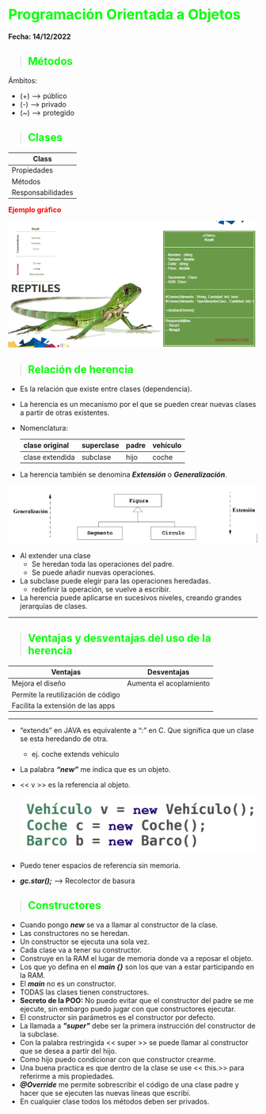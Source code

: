 # **<span style="color:lime">Programación Orientada a Objetos</span>**

**Fecha: 14/12/2022**

> ## **<span style="color:lime">Métodos</span>**

Ámbitos:

+ (+) --> público
+ (-) --> privado
+ (~) --> protegido

> ## **<span style="color:lime">Clases</span>**

|   Class            |
|--------------------|
|Propiedades         |
|   Métodos          |
|  Responsabilidades | 


**<span style="color:red">Ejemplo gráfico</span>**

![Ejemplo de clase](ejemploPOO.png)

> ## **<span style="color:lime">Relación de herencia</span>**

+ Es la relación que existe entre clases (dependencia).
+ La herencia es un mecanismo por el que se pueden crear nuevas clases a partir de otras existentes.
+ Nomenclatura:

  |clase original | superclase | padre | vehículo |
  |---------------|------------|-------|----------|
  |clase extendida| subclase   | hijo  | coche    |

+ La herencia también se denomina ***Extensión*** o ***Generalización***.

![herencia](here.png)

+ Al extender una clase 
  + Se heredan toda las operaciones del padre.
  + Se puede añadir nuevas operaciones.
+ La subclase puede elegir para las operaciones heredadas.
  + redefinir la operación, se vuelve a escribir.
+ La herencia puede aplicarse en sucesivos niveles, creando grandes jerarquías de clases.

---

> ## **<span style="color:lime">Ventajas y desventajas del uso de la herencia</span>**

 | Ventajas                                | Desventajas             |
 |-----------------------------------------|-------------------------|
 |Mejora el diseño                         | Aumenta el acoplamiento |
 |Permite la reutilización de código       |                         |
 |Facilita la extensión de las apps        |                         |

---

+ “extends” en JAVA es equivalente a “:”  en C.   Que significa que un clase se esta heredando de otra. 
   + ej. coche extends vehiculo
+ La palabra ***“new”*** me indica que es un objeto.
+ << v >>  es la referencia al objeto. 

   ![referencia](referencia.png)

+ Puedo tener espacios de referencia sin memoria.
+ ***gc.star();*** --> Recolector de basura

> ## **<span style="color:lime">Constructores</span>**

+ Cuando pongo ***new*** se va a llamar al constructor de la clase.
+ Las constructores no se heredan.
+ Un constructor se ejecuta una sola vez.
+ Cada clase va a tener su constructor.
+ Construye en la RAM el lugar de memoria  donde va a reposar el objeto.
+ Los que yo defina en el ***main {}*** son los que van a estar participando en la RAM.
+ El ***main*** no es un constructor.
+ TODAS las clases tienen constructores.
+ **Secreto de la POO:** No puedo evitar que el constructor del padre se me ejecute, sin embargo puedo jugar con que constructores ejecutar.
+ El constructor sin parámetros es el constructor por defecto.
+ La llamada a ***"super"*** debe ser la primera instrucción del constructor de la subclase.
+ Con la palabra restringida << super >> se puede llamar al constructor que se desea a partir del hijo. 
+ Como hijo puedo condicionar con que constructor crearme. 
+ Una buena practica es que dentro de la clase se use << this.>> para referirme a mis propiedades.
+ ***@Override*** me permite sobrescribir el código de una clase padre y hacer que se ejecuten las nuevas líneas que escribí.
+ En cualquier clase todos los métodos deben ser privados.